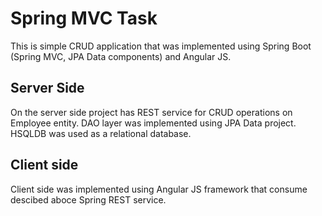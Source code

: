 # Spring MVC Task

This is simple CRUD application that was implemented using Spring Boot (Spring MVC, JPA Data components) and Angular JS.

## Server Side

On the server side project has REST service for CRUD operations on Employee entity.
DAO layer was implemented using JPA Data project. HSQLDB was used as a relational database.

## Client side

Client side was implemented using Angular JS framework that consume descibed aboce Spring REST service.




